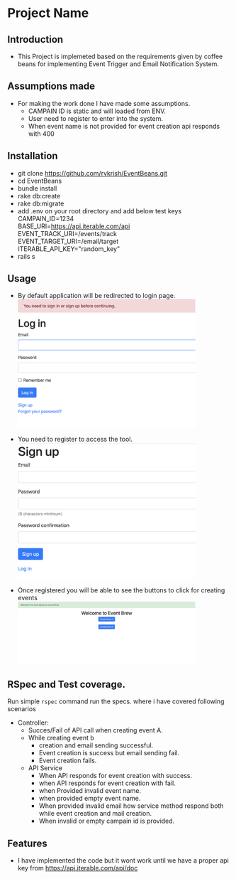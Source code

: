# Project Name

## Introduction
- This Project is implemeted based on the requirements given by coffee beans for implementing Event Trigger and Email Notification System.
## Assumptions made
- For making the work done I have made some assumptions.
    - CAMPAIN ID is static and will loaded from ENV.
    - User need to register to enter into the system.
    - When event name is not provided for event creation api responds with 400

## Installation
- git clone https://github.com/rvkrish/EventBeans.git
- cd EventBeans
- bundle install
- rake db:create
- rake db:migrate
- add .env on your root directory and add below test keys<br />
CAMPAIN_ID=1234<br />
BASE_URI=https://api.iterable.com/api<br />
EVENT_TRACK_URI=/events/track<br />
EVENT_TARGET_URI=/email/target<br />
ITERABLE_API_KEY="random_key"<br />
- rails s


## Usage

- By default application will be redirected to login page. <br />
  <img src='https://github.com/rvkrish/EventBeans/blob/e33fabd34ee8bec058bdec7d7b8e1b1e9c3cc08f/public/screenshots/Login.png' width='400'>

- You need to register to access the tool.<br />
  <img src='https://github.com/rvkrish/EventBeans/blob/e33fabd34ee8bec058bdec7d7b8e1b1e9c3cc08f/public/screenshots/Register.png' width='400'>
- Once registered you will be able to see the buttons to click for creating events<br />
  <img src='https://github.com/rvkrish/EventBeans/blob/e33fabd34ee8bec058bdec7d7b8e1b1e9c3cc08f/public/screenshots/home.png' width='400'>

## RSpec and Test coverage.

Run simple `rspec` command run the specs.
where i have covered following scenarios


- Controller:
  - Succes/Fail of API call when creating event A.
  - While creating event b 
    - creation and email sending successful.
    - Event creation is success but email sending fail.
    - Event creation fails.
  - API Service
    - When API responds for event creation with success.
    - when API responds for event creation with fail.
    - when Provided invalid event name.
    - when provided empty event name.
    - When provided invalid email how service method respond both while event creation and mail creation.
    - When invalid or empty campain id is provided. 


## Features
- I have implemented the code but it wont work until we have a proper api key from https://api.iterable.com/api/doc 


